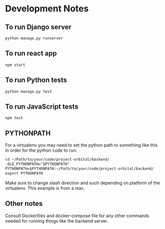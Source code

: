 # Development Notes

## To run Django server

```console
python manage.py runserver
```

## To run react app

```console
npm start
```

## To run Python tests

```console
python manage.py test
```

## To run JavaScript tests

```console
npm test
```

## PYTHONPATH
For a virtualenv you may need to set the python path to something like this in order for the python code to run:

```txt
cd ~/Path/to/your/code/project-orbital/backend/
_OLD_PYTHONPATH="$PYTHONPATH"
PYTHONPATH=$PYTHONPATH:~/Path/to/your/code/project-orbital/backend/
export PYTHONPATH
```

Make sure to change slash direction and such depending on platform of the virtualenv. This example is from a mac.

## Other notes

Consult Dockerfiles and docker-compose file for any other commands needed for running things like the backend server.
